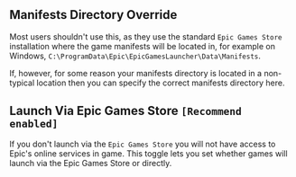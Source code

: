 #

## Manifests Directory Override

Most users shouldn't use this, as they use the standard `Epic Games Store` installation where the game manifests will be located in, for example on Windows, `C:\ProgramData\Epic\EpicGamesLauncher\Data\Manifests`.

If, however, for some reason your manifests directory is located in a non-typical location then you can specify the correct manifests directory here.

## Launch Via Epic Games Store `[Recommend enabled]`

If you don't launch via the `Epic Games Store` you will not have access to Epic's online services in game. This toggle lets you set whether games will launch via the Epic Games Store or directly.
